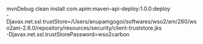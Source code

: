 mvnDebug  clean install com.apim:maven-api-deploy:1.0.0:deploy \
-Djavax.net.ssl.trustStore=/Users/anupamgogoi/softwares/wso2/am/260/wso2am-2.6.0/repository/resources/security/client-truststore.jks \
-Djavax.net.ssl.trustStorePassword=wso2carbon
